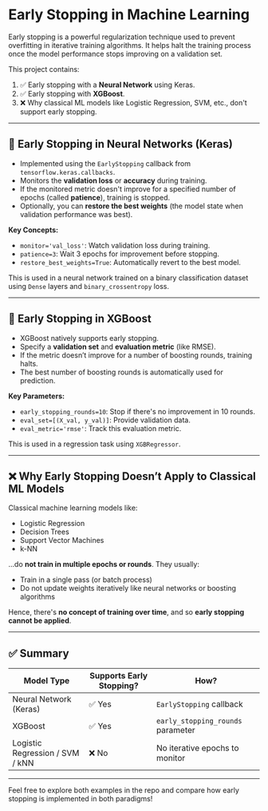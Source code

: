 # Early Stopping in Machine Learning

Early stopping is a powerful regularization technique used to prevent overfitting in iterative training algorithms. It helps halt the training process once the model performance stops improving on a validation set.

This project contains:
1. ✅ Early stopping with a **Neural Network** using Keras.
2. ✅ Early stopping with **XGBoost**.
3. ❌ Why classical ML models like Logistic Regression, SVM, etc., don't support early stopping.

---

## 🧠 Early Stopping in Neural Networks (Keras)

- Implemented using the `EarlyStopping` callback from `tensorflow.keras.callbacks`.
- Monitors the **validation loss** or **accuracy** during training.
- If the monitored metric doesn't improve for a specified number of epochs (called **patience**), training is stopped.
- Optionally, you can **restore the best weights** (the model state when validation performance was best).

**Key Concepts:**
- `monitor='val_loss'`: Watch validation loss during training.
- `patience=3`: Wait 3 epochs for improvement before stopping.
- `restore_best_weights=True`: Automatically revert to the best model.

This is used in a neural network trained on a binary classification dataset using `Dense` layers and `binary_crossentropy` loss.

---

## 🌲 Early Stopping in XGBoost

- XGBoost natively supports early stopping.
- Specify a **validation set** and **evaluation metric** (like RMSE).
- If the metric doesn’t improve for a number of boosting rounds, training halts.
- The best number of boosting rounds is automatically used for prediction.

**Key Parameters:**
- `early_stopping_rounds=10`: Stop if there's no improvement in 10 rounds.
- `eval_set=[(X_val, y_val)]`: Provide validation data.
- `eval_metric='rmse'`: Track this evaluation metric.

This is used in a regression task using `XGBRegressor`.

---

## ❌ Why Early Stopping Doesn’t Apply to Classical ML Models

Classical machine learning models like:
- Logistic Regression
- Decision Trees
- Support Vector Machines
- k-NN

…do **not train in multiple epochs or rounds**. They usually:
- Train in a single pass (or batch process)
- Do not update weights iteratively like neural networks or boosting algorithms

Hence, there's **no concept of training over time**, and so **early stopping cannot be applied**.

---

## ✅ Summary

| Model Type           | Supports Early Stopping? | How?                              |
|----------------------|--------------------------|------------------------------------|
| Neural Network (Keras) | ✅ Yes                 | `EarlyStopping` callback           |
| XGBoost                | ✅ Yes                 | `early_stopping_rounds` parameter  |
| Logistic Regression / SVM / kNN | ❌ No         | No iterative epochs to monitor     |

---

Feel free to explore both examples in the repo and compare how early stopping is implemented in both paradigms!
